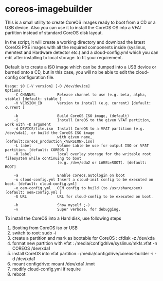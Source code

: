 # coreos-imagebuilder

This is a small utility to create CoreOS images ready to boot from a CD or a USB device. Also you can use it to install the CoreOS OS into a VFAT partition instead of standard CoreOS disk layout.

In the script, it will create a working directory and download the latest CoreOS PXE images with all the required components inside (syslinux, memtest and Hardware detector etc.) and a cloud-config.yml which you can edit after installing to local storage. to fit your requirement.

Default is to create a ISO image which can be dumped into a USB device or burned onto a CD, but in this case, you will no be able to edit the cloud-config configuration file.



```
Usage: $0 [-V version] [-D /dev/device]
Options:
    -C CHANNEL          Release channel to use (e.g. beta, alpha, stable) [default: stable ]
    -V VERSION_ID       Version to install (e.g. current) [default: current ]

    -b                  Build CoreOS ISO image, (default)
    -i                  Install CoreOS to the given VFAT partition, work with -D argument
    -d DEVICE/file.iso  Install CoreOS to a VFAT partition (e.g. /dev/sda1), or build the CoreOS ISO image
                        with given name,  [default:coreos_production_<VERSION>.iso]
    -L label            Volume Lable be use for output ISO or VFAT partition. [default: COREOS ]
    -R label            local overlay storage for the writable root filesystem while continuing to boot 
                        (e.g. /dev/sda2 or LABEL=ROOT). [default: ROOT]

    -a                  Enable coreos.autologin on boot
    -u cloud-config.yml Insert a cloud-init config to be executed on boot. [default: cloud-config.yml]
    -o oem-config.yml   OEM config to build (to /usr/share/oem) [default: oem-config.yml ]
    -U URL              URL for cloud-config to be executed on boot.

    -h                  Show myself ;-)
    -v                  Super verbose, for debugging.
```


To install the CoreOS into a Hard disk,  use following steps

1. Booting from CoreOS iso or USB
2. switch to root:  sudo -i
3. create a partition and mark as bootable for CoreOS : cfdisk -z /dev/xda
5. format new partition with vfat :  /media/configdrive/syslinux/mkfs.vfat -n COREOS /dev/xda1
6. install CoreOS into vfat partition : /media/configdrive/coreos-builder -i -d /dev/xda1
7. mount configdrive: mount /dev/xda1 /mnt
8. modify cloud-config.yml if require
9. reboot
